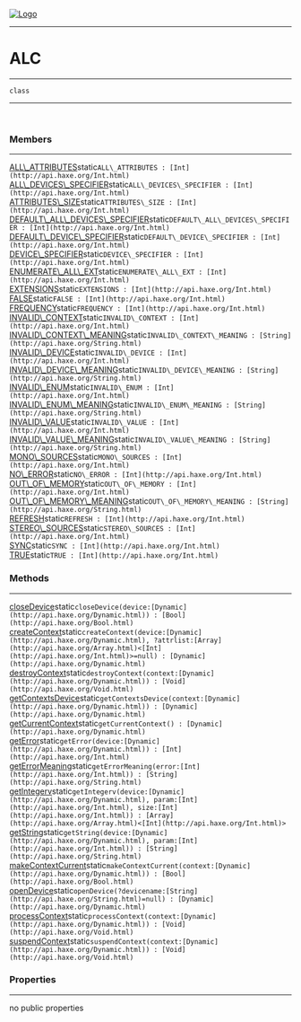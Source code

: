 
[![Logo](../../../../images/logo.png)](../../../../api/index.html)

---



<h1>ALC</h1>



---

`class`
<span class="meta">

</span>


---

&nbsp;
&nbsp;

<h3>Members</h3> <hr/><span class="member apipage">
            <a name="ALL_ATTRIBUTES"><a class="lift" href="#ALL_ATTRIBUTES">ALL\_ATTRIBUTES</a></a><span class="inline-block static">static</span><code class="signature apipage">ALL\_ATTRIBUTES : [Int](http://api.haxe.org/Int.html)</code><br/></span>
        <span class="small_desc_flat"></span><span class="member apipage">
            <a name="ALL_DEVICES_SPECIFIER"><a class="lift" href="#ALL_DEVICES_SPECIFIER">ALL\_DEVICES\_SPECIFIER</a></a><span class="inline-block static">static</span><code class="signature apipage">ALL\_DEVICES\_SPECIFIER : [Int](http://api.haxe.org/Int.html)</code><br/></span>
        <span class="small_desc_flat"></span><span class="member apipage">
            <a name="ATTRIBUTES_SIZE"><a class="lift" href="#ATTRIBUTES_SIZE">ATTRIBUTES\_SIZE</a></a><span class="inline-block static">static</span><code class="signature apipage">ATTRIBUTES\_SIZE : [Int](http://api.haxe.org/Int.html)</code><br/></span>
        <span class="small_desc_flat"></span><span class="member apipage">
            <a name="DEFAULT_ALL_DEVICES_SPECIFIER"><a class="lift" href="#DEFAULT_ALL_DEVICES_SPECIFIER">DEFAULT\_ALL\_DEVICES\_SPECIFIER</a></a><span class="inline-block static">static</span><code class="signature apipage">DEFAULT\_ALL\_DEVICES\_SPECIFIER : [Int](http://api.haxe.org/Int.html)</code><br/></span>
        <span class="small_desc_flat"></span><span class="member apipage">
            <a name="DEFAULT_DEVICE_SPECIFIER"><a class="lift" href="#DEFAULT_DEVICE_SPECIFIER">DEFAULT\_DEVICE\_SPECIFIER</a></a><span class="inline-block static">static</span><code class="signature apipage">DEFAULT\_DEVICE\_SPECIFIER : [Int](http://api.haxe.org/Int.html)</code><br/></span>
        <span class="small_desc_flat"></span><span class="member apipage">
            <a name="DEVICE_SPECIFIER"><a class="lift" href="#DEVICE_SPECIFIER">DEVICE\_SPECIFIER</a></a><span class="inline-block static">static</span><code class="signature apipage">DEVICE\_SPECIFIER : [Int](http://api.haxe.org/Int.html)</code><br/></span>
        <span class="small_desc_flat"></span><span class="member apipage">
            <a name="ENUMERATE_ALL_EXT"><a class="lift" href="#ENUMERATE_ALL_EXT">ENUMERATE\_ALL\_EXT</a></a><span class="inline-block static">static</span><code class="signature apipage">ENUMERATE\_ALL\_EXT : [Int](http://api.haxe.org/Int.html)</code><br/></span>
        <span class="small_desc_flat"></span><span class="member apipage">
            <a name="EXTENSIONS"><a class="lift" href="#EXTENSIONS">EXTENSIONS</a></a><span class="inline-block static">static</span><code class="signature apipage">EXTENSIONS : [Int](http://api.haxe.org/Int.html)</code><br/></span>
        <span class="small_desc_flat"></span><span class="member apipage">
            <a name="FALSE"><a class="lift" href="#FALSE">FALSE</a></a><span class="inline-block static">static</span><code class="signature apipage">FALSE : [Int](http://api.haxe.org/Int.html)</code><br/></span>
        <span class="small_desc_flat"></span><span class="member apipage">
            <a name="FREQUENCY"><a class="lift" href="#FREQUENCY">FREQUENCY</a></a><span class="inline-block static">static</span><code class="signature apipage">FREQUENCY : [Int](http://api.haxe.org/Int.html)</code><br/></span>
        <span class="small_desc_flat"></span><span class="member apipage">
            <a name="INVALID_CONTEXT"><a class="lift" href="#INVALID_CONTEXT">INVALID\_CONTEXT</a></a><span class="inline-block static">static</span><code class="signature apipage">INVALID\_CONTEXT : [Int](http://api.haxe.org/Int.html)</code><br/></span>
        <span class="small_desc_flat"></span><span class="member apipage">
            <a name="INVALID_CONTEXT_MEANING"><a class="lift" href="#INVALID_CONTEXT_MEANING">INVALID\_CONTEXT\_MEANING</a></a><span class="inline-block static">static</span><code class="signature apipage">INVALID\_CONTEXT\_MEANING : [String](http://api.haxe.org/String.html)</code><br/></span>
        <span class="small_desc_flat"></span><span class="member apipage">
            <a name="INVALID_DEVICE"><a class="lift" href="#INVALID_DEVICE">INVALID\_DEVICE</a></a><span class="inline-block static">static</span><code class="signature apipage">INVALID\_DEVICE : [Int](http://api.haxe.org/Int.html)</code><br/></span>
        <span class="small_desc_flat"></span><span class="member apipage">
            <a name="INVALID_DEVICE_MEANING"><a class="lift" href="#INVALID_DEVICE_MEANING">INVALID\_DEVICE\_MEANING</a></a><span class="inline-block static">static</span><code class="signature apipage">INVALID\_DEVICE\_MEANING : [String](http://api.haxe.org/String.html)</code><br/></span>
        <span class="small_desc_flat"></span><span class="member apipage">
            <a name="INVALID_ENUM"><a class="lift" href="#INVALID_ENUM">INVALID\_ENUM</a></a><span class="inline-block static">static</span><code class="signature apipage">INVALID\_ENUM : [Int](http://api.haxe.org/Int.html)</code><br/></span>
        <span class="small_desc_flat"></span><span class="member apipage">
            <a name="INVALID_ENUM_MEANING"><a class="lift" href="#INVALID_ENUM_MEANING">INVALID\_ENUM\_MEANING</a></a><span class="inline-block static">static</span><code class="signature apipage">INVALID\_ENUM\_MEANING : [String](http://api.haxe.org/String.html)</code><br/></span>
        <span class="small_desc_flat"></span><span class="member apipage">
            <a name="INVALID_VALUE"><a class="lift" href="#INVALID_VALUE">INVALID\_VALUE</a></a><span class="inline-block static">static</span><code class="signature apipage">INVALID\_VALUE : [Int](http://api.haxe.org/Int.html)</code><br/></span>
        <span class="small_desc_flat"></span><span class="member apipage">
            <a name="INVALID_VALUE_MEANING"><a class="lift" href="#INVALID_VALUE_MEANING">INVALID\_VALUE\_MEANING</a></a><span class="inline-block static">static</span><code class="signature apipage">INVALID\_VALUE\_MEANING : [String](http://api.haxe.org/String.html)</code><br/></span>
        <span class="small_desc_flat"></span><span class="member apipage">
            <a name="MONO_SOURCES"><a class="lift" href="#MONO_SOURCES">MONO\_SOURCES</a></a><span class="inline-block static">static</span><code class="signature apipage">MONO\_SOURCES : [Int](http://api.haxe.org/Int.html)</code><br/></span>
        <span class="small_desc_flat"></span><span class="member apipage">
            <a name="NO_ERROR"><a class="lift" href="#NO_ERROR">NO\_ERROR</a></a><span class="inline-block static">static</span><code class="signature apipage">NO\_ERROR : [Int](http://api.haxe.org/Int.html)</code><br/></span>
        <span class="small_desc_flat"></span><span class="member apipage">
            <a name="OUT_OF_MEMORY"><a class="lift" href="#OUT_OF_MEMORY">OUT\_OF\_MEMORY</a></a><span class="inline-block static">static</span><code class="signature apipage">OUT\_OF\_MEMORY : [Int](http://api.haxe.org/Int.html)</code><br/></span>
        <span class="small_desc_flat"></span><span class="member apipage">
            <a name="OUT_OF_MEMORY_MEANING"><a class="lift" href="#OUT_OF_MEMORY_MEANING">OUT\_OF\_MEMORY\_MEANING</a></a><span class="inline-block static">static</span><code class="signature apipage">OUT\_OF\_MEMORY\_MEANING : [String](http://api.haxe.org/String.html)</code><br/></span>
        <span class="small_desc_flat"></span><span class="member apipage">
            <a name="REFRESH"><a class="lift" href="#REFRESH">REFRESH</a></a><span class="inline-block static">static</span><code class="signature apipage">REFRESH : [Int](http://api.haxe.org/Int.html)</code><br/></span>
        <span class="small_desc_flat"></span><span class="member apipage">
            <a name="STEREO_SOURCES"><a class="lift" href="#STEREO_SOURCES">STEREO\_SOURCES</a></a><span class="inline-block static">static</span><code class="signature apipage">STEREO\_SOURCES : [Int](http://api.haxe.org/Int.html)</code><br/></span>
        <span class="small_desc_flat"></span><span class="member apipage">
            <a name="SYNC"><a class="lift" href="#SYNC">SYNC</a></a><span class="inline-block static">static</span><code class="signature apipage">SYNC : [Int](http://api.haxe.org/Int.html)</code><br/></span>
        <span class="small_desc_flat"></span><span class="member apipage">
            <a name="TRUE"><a class="lift" href="#TRUE">TRUE</a></a><span class="inline-block static">static</span><code class="signature apipage">TRUE : [Int](http://api.haxe.org/Int.html)</code><br/></span>
        <span class="small_desc_flat"></span>

<h3>Methods</h3> <hr/><span class="method apipage">
            <a name="closeDevice"><a class="lift" href="#closeDevice">closeDevice</a></a><span class="inline-block static">static</span><code class="signature apipage">closeDevice(device:<span>[Dynamic](http://api.haxe.org/Dynamic.html)</span>) : [Bool](http://api.haxe.org/Bool.html)</code><br/><span class="small_desc_flat"></span>
        </span>
    <span class="method apipage">
            <a name="createContext"><a class="lift" href="#createContext">createContext</a></a><span class="inline-block static">static</span><code class="signature apipage">createContext(device:<span>[Dynamic](http://api.haxe.org/Dynamic.html)</span>, ?attrlist:<span>[Array](http://api.haxe.org/Array.html)&lt;[Int](http://api.haxe.org/Int.html)&gt;=null</span>) : [Dynamic](http://api.haxe.org/Dynamic.html)</code><br/><span class="small_desc_flat"></span>
        </span>
    <span class="method apipage">
            <a name="destroyContext"><a class="lift" href="#destroyContext">destroyContext</a></a><span class="inline-block static">static</span><code class="signature apipage">destroyContext(context:<span>[Dynamic](http://api.haxe.org/Dynamic.html)</span>) : [Void](http://api.haxe.org/Void.html)</code><br/><span class="small_desc_flat"></span>
        </span>
    <span class="method apipage">
            <a name="getContextsDevice"><a class="lift" href="#getContextsDevice">getContextsDevice</a></a><span class="inline-block static">static</span><code class="signature apipage">getContextsDevice(context:<span>[Dynamic](http://api.haxe.org/Dynamic.html)</span>) : [Dynamic](http://api.haxe.org/Dynamic.html)</code><br/><span class="small_desc_flat"></span>
        </span>
    <span class="method apipage">
            <a name="getCurrentContext"><a class="lift" href="#getCurrentContext">getCurrentContext</a></a><span class="inline-block static">static</span><code class="signature apipage">getCurrentContext() : [Dynamic](http://api.haxe.org/Dynamic.html)</code><br/><span class="small_desc_flat"></span>
        </span>
    <span class="method apipage">
            <a name="getError"><a class="lift" href="#getError">getError</a></a><span class="inline-block static">static</span><code class="signature apipage">getError(device:<span>[Dynamic](http://api.haxe.org/Dynamic.html)</span>) : [Int](http://api.haxe.org/Int.html)</code><br/><span class="small_desc_flat"></span>
        </span>
    <span class="method apipage">
            <a name="getErrorMeaning"><a class="lift" href="#getErrorMeaning">getErrorMeaning</a></a><span class="inline-block static">static</span><code class="signature apipage">getErrorMeaning(error:<span>[Int](http://api.haxe.org/Int.html)</span>) : [String](http://api.haxe.org/String.html)</code><br/><span class="small_desc_flat"></span>
        </span>
    <span class="method apipage">
            <a name="getIntegerv"><a class="lift" href="#getIntegerv">getIntegerv</a></a><span class="inline-block static">static</span><code class="signature apipage">getIntegerv(device:<span>[Dynamic](http://api.haxe.org/Dynamic.html)</span>, param:<span>[Int](http://api.haxe.org/Int.html)</span>, size:<span>[Int](http://api.haxe.org/Int.html)</span>) : [Array](http://api.haxe.org/Array.html)&lt;[Int](http://api.haxe.org/Int.html)&gt;</code><br/><span class="small_desc_flat"></span>
        </span>
    <span class="method apipage">
            <a name="getString"><a class="lift" href="#getString">getString</a></a><span class="inline-block static">static</span><code class="signature apipage">getString(device:<span>[Dynamic](http://api.haxe.org/Dynamic.html)</span>, param:<span>[Int](http://api.haxe.org/Int.html)</span>) : [String](http://api.haxe.org/String.html)</code><br/><span class="small_desc_flat"></span>
        </span>
    <span class="method apipage">
            <a name="makeContextCurrent"><a class="lift" href="#makeContextCurrent">makeContextCurrent</a></a><span class="inline-block static">static</span><code class="signature apipage">makeContextCurrent(context:<span>[Dynamic](http://api.haxe.org/Dynamic.html)</span>) : [Bool](http://api.haxe.org/Bool.html)</code><br/><span class="small_desc_flat"></span>
        </span>
    <span class="method apipage">
            <a name="openDevice"><a class="lift" href="#openDevice">openDevice</a></a><span class="inline-block static">static</span><code class="signature apipage">openDevice(?devicename:<span>[String](http://api.haxe.org/String.html)=null</span>) : [Dynamic](http://api.haxe.org/Dynamic.html)</code><br/><span class="small_desc_flat"></span>
        </span>
    <span class="method apipage">
            <a name="processContext"><a class="lift" href="#processContext">processContext</a></a><span class="inline-block static">static</span><code class="signature apipage">processContext(context:<span>[Dynamic](http://api.haxe.org/Dynamic.html)</span>) : [Void](http://api.haxe.org/Void.html)</code><br/><span class="small_desc_flat"></span>
        </span>
    <span class="method apipage">
            <a name="suspendContext"><a class="lift" href="#suspendContext">suspendContext</a></a><span class="inline-block static">static</span><code class="signature apipage">suspendContext(context:<span>[Dynamic](http://api.haxe.org/Dynamic.html)</span>) : [Void](http://api.haxe.org/Void.html)</code><br/><span class="small_desc_flat"></span>
        </span>
    

<h3>Properties</h3> <hr/>no public properties

&nbsp;
&nbsp;
&nbsp;